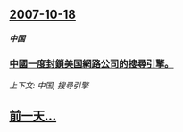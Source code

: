 ## [2007-10-18](/news/2007/10/18/index.md)

##### 中国
### [中國一度封鎖美国網路公司的搜尋引擎。](/news/2007/10/18/中國一度封鎖美国網路公司的搜尋引擎.md)
_上下文: 中国, 搜尋引擎_

## [前一天...](/news/2007/10/17/index.md)

